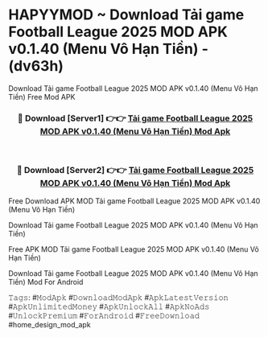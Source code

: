 # HAPYYMOD ~ Download Tải game Football League 2025 MOD APK v0.1.40 (Menu Vô Hạn Tiền) - (dv63h)
Download Tải game Football League 2025 MOD APK v0.1.40 (Menu Vô Hạn Tiền) Free Mod APK

<div align="center">
<h3>🔴 Download [Server1] 👉👉 <a href="https://apk-comot.site?title=Tải_game_Football_League_2025_MOD_APK_v0.1.40_(Menu_Vô_Hạn_Tiền)">Tải game Football League 2025 MOD APK v0.1.40 (Menu Vô Hạn Tiền) Mod Apk</a></h3><br>

<h3>🔴 Download [Server2] 👉👉 <a href="https://apk-comot.site?title=Tải_game_Football_League_2025_MOD_APK_v0.1.40_(Menu_Vô_Hạn_Tiền)">Tải game Football League 2025 MOD APK v0.1.40 (Menu Vô Hạn Tiền) Mod Apk</a></h3>
</div>


Free Download APK MOD Tải game Football League 2025 MOD APK v0.1.40 (Menu Vô Hạn Tiền)

Download Tải game Football League 2025 MOD APK v0.1.40 (Menu Vô Hạn Tiền) 

Free APK MOD Tải game Football League 2025 MOD APK v0.1.40 (Menu Vô Hạn Tiền) 

Download Tải game Football League 2025 MOD APK v0.1.40 (Menu Vô Hạn Tiền) Mod For Android

𝚃𝚊𝚐𝚜: #𝙼𝚘𝚍𝙰𝚙𝚔 #𝙳𝚘𝚠𝚗𝚕𝚘𝚊𝚍𝙼𝚘𝚍𝙰𝚙𝚔 #𝙰𝚙𝚔𝙻𝚊𝚝𝚎𝚜𝚝𝚅𝚎𝚛𝚜𝚒𝚘𝚗 #𝙰𝚙𝚔𝚄𝚗𝚕𝚒𝚖𝚒𝚝𝚎𝚍𝙼𝚘𝚗𝚎𝚢 #𝙰𝚙𝚔𝚄𝚗𝚕𝚘𝚌𝚔𝙰𝚕𝚕 #𝙰𝚙𝚔𝙽𝚘𝙰𝚍𝚜 #𝚄𝚗𝚕𝚘𝚌𝚔𝙿𝚛𝚎𝚖𝚒𝚞𝚖 #𝙵𝚘𝚛𝙰𝚗𝚍𝚛𝚘𝚒𝚍 #𝙵𝚛𝚎𝚎𝙳𝚘𝚠𝚗𝚕𝚘𝚊𝚍 #home_design_mod_apk